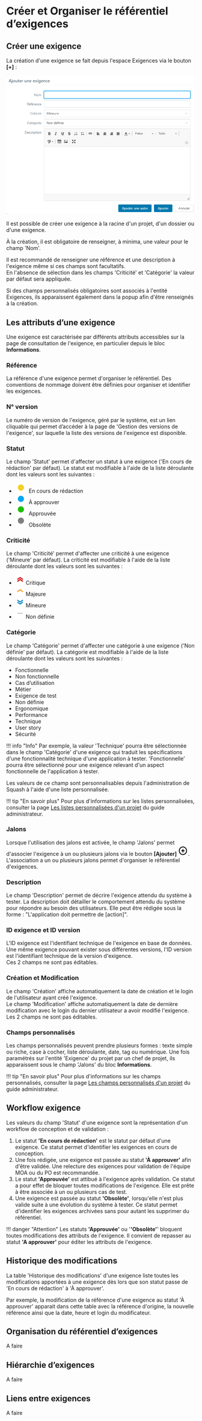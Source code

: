 # Créer et Organiser le référentiel d’exigences

## Créer une exigence 

La création d'une exigence se fait depuis l'espace Exigences via le bouton **[+]** :

![Ajouter une exigence](resources/ajouter-exigence-s-fr.png)

Il est possible de créer une exigence à la racine d'un projet, d'un dossier ou d'une exigence.

À la création, il est obligatoire de renseigner, à minima, une valeur pour le champ 'Nom'. 

Il est recommandé de renseigner une référence et une description à l'exigence même si ces champs sont facultatifs. 
<br/>En l'absence de sélection dans les champs 'Criticité' et 'Catégorie' la valeur par défaut sera appliquée.

Si des champs personnalisés obligatoires sont associés à l'entité Exigences, ils apparaissent également dans la popup afin d'être renseignés à la création.

## Les attributs d’une exigence 

Une exigence est caractérisée par différents attributs accessibles sur la page de consultation de l'exigence, en particulier depuis le bloc **Informations**.

### Référence
La référence d'une exigence permet d'organiser le référentiel. Des conventions de nommage doivent être définies pour organiser et identifier les exigences.

### N° version
Le numéro de version de l'exigence, géré par le système, est un lien cliquable qui permet d’accéder à la page de 'Gestion des versions de l'exigence', sur laquelle la liste des versions de l'exigence est disponible.

###  Statut

Le champ 'Statut' permet d'affecter un statut à une exigence ('En cours de rédaction' par défaut). Le statut est modifiable à l'aide de la liste déroulante dont les valeurs sont les suivantes :

- ![Pastille En cours de rédaction](resources/pastille-redaction-en-cours.png) En cours de rédaction 
- ![Pastille À approuver](resources/pastille-approuver-a.png) À approuver  
- ![Pastille Approuvée](resources/pastille-approuvee.png) Approuvée
- ![Pastille Obsolète](resources/pastille-obsolete.png) Obsolète

###  Criticité
Le champ 'Criticité' permet d'affecter une criticité à une exigence ('Mineure' par défaut). La criticité est modifiable à l'aide de la liste déroulante dont les valeurs sont les suivantes :

- ![Icone Critique](resources/icone-critique.png) Critique
- ![Icone Majeure](resources/icone-majeure.png) Majeure
- ![Icone Mineure](resources/icone-mineure.png) Mineure
- ![Icone Non définie](resources/icone-non-definie.png) Non définie

###  Catégorie
Le champ 'Catégorie' permet d'affecter une catégorie à une exigence ('Non définie' par défaut). La catégorie est modifiable à l'aide de la liste déroulante dont les valeurs sont les suivantes :

- Fonctionnelle
- Non fonctionnelle
- Cas d’utilisation
- Métier
- Exigence de test
- Non définie
- Ergonomique
- Performance
- Technique
- User story
- Sécurité

!!! info "Info"
    Par exemple, la valeur 'Technique' pourra être sélectionnée dans le champ 'Catégorie' d'une exigence qui traduit les spécifications d'une fonctionnalité technique d'une application à tester. 'Fonctionnelle' pourra être sélectionné pour une exigence relevant d'un aspect fonctionnelle de l'application à tester.

Les valeurs de ce champ sont personnalisables depuis l'administration de Squash à l'aide d'une liste personnalisée.

!!! tip "En savoir plus"
	Pour plus d'informations sur les listes personnalisées, consulter la page [Les listes personnalisées d'un projet](../../admin-guide/gestion-projets/configurer-projet.md#les-listes-personnalisees) du guide administrateur.

### Jalons

Lorsque l'utilisation des jalons est activée, le champ 'Jalons' permet d'associer l'exigence à un ou plusieurs jalons via le bouton **[Ajouter]** ![Bouton ajouter jalon](resources/icone-add.png). L'association a un ou plusieurs jalons permet d'organiser le référentiel d'exigences.

###  Description
Le champ 'Description' permet de décrire l'exigence attendu du système à tester. La description doit détailler le comportement attendu du système pour répondre au besoin des utilisateurs.
Elle peut être rédigée sous la forme : "L'application doit permettre de [action]".

### ID exigence et ID version
L'ID exigence est l'identifiant technique de l'exigence en base de données. Une même exigence pouvant exister sous différentes versions, l'ID version est l'identifiant technique de la version d'exigence.
<br/>Ces 2 champs ne sont pas éditables. 

### Création et Modification
Le champ 'Création' affiche automatiquement la date de création et le login de l'utilisateur ayant créé l'exigence.
<br/>Le champ 'Modification' affiche automatiquement la date de dernière modification avec le login du dernier utilisateur a avoir modifié l'exigence.
<br/>Les 2 champs ne sont pas éditables.

### Champs personnalisés
Les champs personnalisés peuvent prendre plusieurs formes : texte simple ou riche, case à cocher, liste déroulante, date, tag ou numérique. Une fois paramétrés sur l'entité 'Exigence' du projet par un chef de projet, ils apparaissent sous le champ 'Jalons' du bloc **Informations**.

!!! tip "En savoir plus"
	Pour plus d'informations sur les champs personnalisés, consulter la page [Les champs personnalisés d'un projet](../../admin-guide/gestion-projets/configurer-projet.md#les-champs-personnalises) du guide administrateur.


## Workflow exigence 

Les valeurs du champ 'Statut' d'une exigence sont la représentation d'un workflow de conception et de validation : 

1. Le statut **'En cours de rédaction'** est le statut par défaut d'une exigence. Ce statut permet d'identifier les exigences en cours de conception.
2. Une fois rédigée, une exigence est passée au statut **'À approuver'** afin d'être validée. Une relecture des exigences pour validation de l'équipe MOA ou du PO est recommandée.
3. Le statut **'Approuvée'** est attibué à l'exigence après validation. Ce statut a pour effet de bloquer toutes modifications de l'exigence. Elle est prête à être associée à un ou plusieurs cas de test.
4. Une exigence est passée au statut **'Obsolète'**, lorsqu'elle n'est plus valide suite à une évolution du système à tester. Ce statut permet d'identifier les exigences archivées sans pour autant les supprimer du référentiel.

!!! danger "Attention"
    Les statuts **'Approuvée'** ou '**'Obsolète'**' bloquent toutes modifications des attributs de l'exigence. Il convient de repasser au statut **'A approuver'** pour éditer les attributs de l'exigence.

## Historique des modifications

La table 'Historique des modifications' d'une exigence liste toutes les modifications apportées à une exigence dès lors que son statut passe de 'En cours de rédaction' à 'À approuver'.

Par exemple, la modification de la référence d'une exigence au statut 'À approuver' apparait dans cette table avec la référence d'origine, la nouvelle référence ainsi que la date, heure et login du modificateur.

## Organisation du référentiel d’exigences

A faire

## Hiérarchie d’exigences

A faire

## Liens entre exigences

A faire
